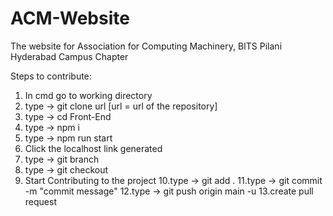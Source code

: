 # ACM-Website
The website for Association for Computing Machinery, BITS Pilani Hyderabad Campus Chapter

Steps to contribute:
1. In cmd go to working directory
2. type -> git clone url 
[url = url of the repository]
3. type -> cd Front-End
4. type -> npm i 
5. type -> npm run start
6. Click the localhost link generated
7. type -> git branch <branch-name>
8. type -> git checkout <branch-name>
9. Start Contributing to the project
10.type -> git add .
11.type -> git commit -m "commit message"
12.type -> git push origin main -u
13.create pull request


